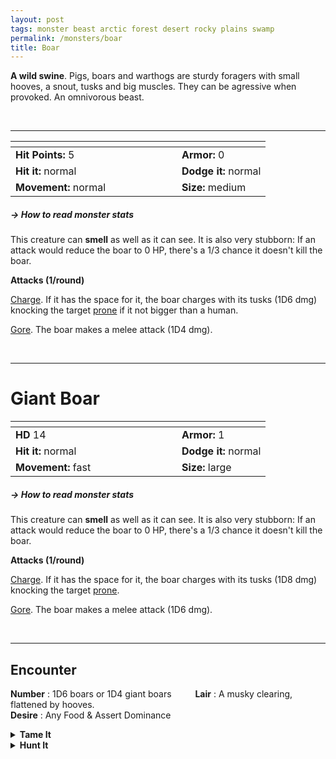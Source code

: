 ```yaml
---
layout: post
tags: monster beast arctic forest desert rocky plains swamp
permalink: /monsters/boar
title: Boar
---
```


**A wild swine**. Pigs, boars and warthogs are sturdy foragers with small hooves, a snout, tusks and big muscles. They can be agressive when provoked.  An omnivorous beast.

<br>

---

|  <span style="display: inline-block; width:250px"></span>  |  |
| -------- | --------|
| **Hit Points:** 5 | **Armor:** 0  |
| **Hit it:** normal | **Dodge it:** normal |
| **Movement:** normal      |  **Size:** medium | 


##### <span class="tooltip" data-tooltip="Armor = damage reduction · · · Easy/Normal/Hard = roll above 10/15/20 to beat">→ How to read monster stats</span>

This creature can **smell** as well as it can see. It is also very stubborn: If an attack would reduce the boar to 0 HP, there's a 1/3 chance it doesn't kill the boar.

**Attacks (1/round)**

<ins>Charge</ins>. If it has the space for it, the boar charges with its tusks (1D6 dmg) knocking the target [prone](/2020/11/10/extra-rules/#conditions) if it not bigger than a human.

<ins>Gore</ins>. The boar makes a melee attack (1D4 dmg).

<br>

---

# Giant Boar

|  <span style="display: inline-block; width:250px"></span>  |  |
| -------- | --------|
| **HD** 14 | **Armor:** 1  |
| **Hit it:** normal | **Dodge it:** normal |
| **Movement:** fast      |  **Size:** large | 

##### <span class="tooltip" data-tooltip="Armor = damage reduction · · · Easy/Normal/Hard = roll above 10/15/20 to beat">→ How to read monster stats</span>

This creature can **smell** as well as it can see. It is also very stubborn: If an attack would reduce the boar to 0 HP, there's a 1/3 chance it doesn't kill the boar.

**Attacks (1/round)**

<ins>Charge</ins>. If it has the space for it, the boar charges with its tusks (1D8 dmg) knocking the target [prone](/2020/11/10/extra-rules/#conditions).

<ins>Gore</ins>. The boar makes a melee attack (1D6 dmg).

<br>

---

## Encounter

**Number** : 1D6 boars or 1D4 giant boars <span style="display: inline-block; width:30px"></span>
**Lair** : A musky clearing, flattened by hooves. <span style="display: inline-block; width:30px"></span> <br>
**Desire** : Any Food & Assert Dominance

<details markdown="1">
<summary style="font-weight: bold;">Tame It</summary>
If you have captured this beast, you can spend the equivalent of 1 bag of gold in food between two adventures (3 for a giant boar) to tame it. It is now one of your <span class="tooltip" data-tooltip="You can bring a follower in your adventures if you dedicate a Psyche slot to it."><i>followers</i></span>. Each extra bag of gold spent training with the beast teaches you one short phrase in its language. Otherwise, it is proud and selfish.
</details>

<details markdown="1">
<summary style="font-weight: bold;">Hunt It</summary>
Boar meat is delicious. Piglets can be domesticated to sniff things.
  
If you have access to an artisan and a workshop, you can spend loot between two adventures to create something with parts of the beast. The object you craft can be anything mostly made of the provided materials. It will have the value of what you [invest in it](/2024/06/26/currency/#values). Discuss what you want with the referee.
</details>
